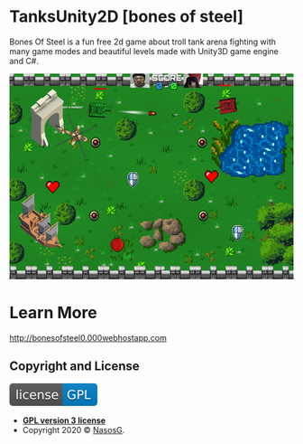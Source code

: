 # TanksUnity2D [bones of steel]
Bones Of Steel is a fun free 2d game about troll tank arena fighting with many game modes and beautiful levels made with Unity3D game engine and C#.

![alt text](images/Screenshot2.png)

# Learn More
http://bonesofsteel0.000webhostapp.com

## Copyright and License

[![License](images/license-GPL-blue.svg)](https://www.gnu.org/licenses/gpl-3.0.en.html)

- **[GPL version 3 license](https://opensource.org/licenses/GPL-3.0)**
- Copyright 2020 © <a href="https://github.com/NasosG" target="_blank">NasosG</a>.
